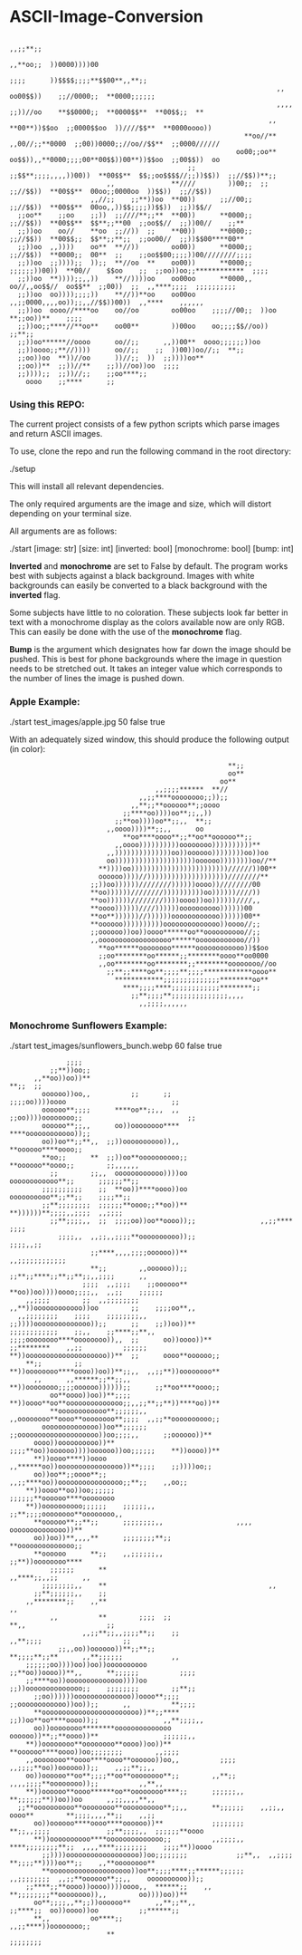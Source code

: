 # ASCII-Image-Conversion                         
                                                                                                                    ,,;;**;;      
                                                                                                      ,,**oo;;  ))0000))))00      
                                                                                            ;;;;      ))$$$$;;;;**$$00**,,**;;    
                                                                      ,,                oo00$$))    ;;//0000;;  **0000;;;;;;      
                                                                      ,,,,  ;;))//oo    **$$0000;;  **0000$$**  **00$$;;  **      
                                                                    ,,    **00**))$$oo  ;;0000$$oo  ))////$$**  **0000oooo))      
                                                              **oo//**  ,,00//;;**0000  ;;00))0000;;//oo//$$**  ;;0000//////      
                                                            oo00;;oo**  oo$$)),,**0000;;;;00**00$$))00**))$$oo  ;;00$$))  oo      
                                                ;;        ;;$$**;;;;,,,,))00))  **00$$**  $$;;oo$$$$//;;))$$))  ;;//$$))**;;      
                            ,,              **////        ))00;;  ;;  ;;//$$))  **00$$**  00oo;;0000oo  ))$$))  ;;//$$))          
                        ,,//;;    ;;**))oo  **00))      ;;//00;;      ;;//$$))  **00$$**  00oo,,))$$;;;;))$$))  ;;))$$//          
      ;;oo**    ;;oo    ;;))  ;;////**;;**  **00))      **0000;;      ;;//$$))  **00$$**  $$**;;**00  ;;oo$$//  ;;))00//    ;;**  
      ;;))oo    oo//    **oo  ;;//))  ;;    **00))      **0000;;      ;;//$$))  **00$$;;  $$**;;**;;  ;;oo00//  ;;))$$00****00**  
      ;;))oo  ,,))))    oo**  **//))        oo00))      **0000;;      ;;//$$))  **0000;;  00**  ;;    ;;oo$$00;;;;))00////////;;;;
      ;;))oo  ;;))));;  ));;  **//oo  **    oo00))      **0000;;  ;;;;;;))00))  **00//    $$oo    ;;  ;;oo))oo;;************  ;;;;
      ;;))oo  **))));;,,))    **//))))oo    oo00oo      **0000,,  oo//,,oo$$//  oo$$**  ;;00))  ;;  ,,****;;;;  ;;;;;;;;;;        
      ;;))oo  oo))));;;;))    **//))**oo    oo00oo    ,,;;0000,,,,oo));;,,//$$))00))  ,,****    ,,,,,,                            
      ;;))oo  oooo//****oo    oo//oo        oo00oo    ;;;;//00;;  ))oo  **;;oo))**    ;;;;                                        
      ;;))oo;;****//**oo**    oo00**        ))00oo    oo;;;;$$//oo))    ;;**;;                                                    
      ;;))oo******//oooo      oo//;;      ,,))00**  oooo;;;;;;))oo                                                                
      ;;))oooo;;**//))))      oo//;;    ;;  ))00))oo//;;  **;;                                                                    
      ;;oo))oo  **))//oo      ))//;;  ))  ;;))))oo**                                                                              
      ;;oo))**  ;;))//**    ;;))//oo))oo  ;;;;                                                                                    
      ;;))));;  ;;))//;;    ;;oo****;;                                                                                            
        oooo    ;;****      ;;  
      
      
### Using this REPO:
The current project consists of a few python scripts which parse images and return ASCII images. 

To use, clone the repo and run the following command in the root directory:

./setup

This will install all relevant dependencies.

The only required arguments are the image and size, which will distort depending on your terminal size.

All arguments are as follows:

./start [image: str] [size: int] [inverted: bool] [monochrome: bool] [bump: int]

**Inverted** and **monochrome** are set to False by default. The program works best with subjects against a black background. Images with white backgrounds can easily be converted to a black background with the **inverted** flag.

Some subjects have little to no coloration. These subjects look far better in text with a monochrome display as the colors available now are only RGB. This can easily be done with the use of the **monochrome** flag.

**Bump** is the argument which designates how far down the image should be pushed. This is best for phone backgrounds where the image in question needs to be stretched out. It takes an integer value which corresponds to the number of lines the image is pushed down.

### Apple Example:

./start test_images/apple.jpg 50 false true

With an adequately sized window, this should produce the following output (in color):                                                    
                                             
                                                                                    
                                                          **;;                                      
                                                          oo**                                      
                                                        oo**                                        
                                        ,,;;;;******  **//                                          
                                    ,,;;****oooooooo;;));;                                          
                                  ,,**;;**oooooo**;;oooo                                            
                                ;;****oo))))oo**;;,,))                                              
                              ;;**oo))))oo**;;,,  **;;                                              
                            ,,oooo))))**;;,,      oo                                                
                                **oo****oooo**;;**oo**oooooo**;;                                    
                              ,,oooo))))))))))oooooooo))))))))))**                                  
                            ,,))))))))))))))oo))oooooo))))))))oo))oo                                
                            oo))))))))))))))))))))oooooo))))))))oo//**                              
                          **))))oo))))))))))))))))))))))))//////))00**                              
                          oooooo))))//))))))))))))))))))))////////**                                
                        ;;))oo))))))////////))))))oooo))////////00                                  
                        **oo))))))////////))))))))))oo))))))////))                                  
                        **oo))))))////////))))oooo))oo))))))////,,                                  
                        **oooo))))))////))))))oooooooooo))))))00                                    
                        **oo**))))))//))))))oooooooooooo))))))00**                                  
                        **oooooo))))))))))oooooooooooooo))oooo//;;                                  
                        ;;oooooo))oo))oooo******oo**oooooooooo//;;                                  
                        ,,oooooooooooooooooo******oooooooooooo//))                                  
                          **oo******oooooooo******oooooooooooo))$$oo                                
                          ;;oo********oo******;;********oooo**oo0000                                
                          ,,oo********oo********;;********oooooooo//oo                              
                            ;;**;;****oo**;;;;**;;;;************oooo**                              
                              ************;;;;;;;;;;;;;;********oo**                                
                                ****;;;;****;;;;;;;;;;;;********;;                                  
                                  ;;**;;;;**;;;;;;;;;;;;;;,,,,                                      
                                    ,,;;;;,,,,,,         
                                    

### Monochrome Sunflowers Example:
                                
                                
./start test_images/sunflowers_bunch.webp 60 false true

                  ;;;;                                                                                                  
              ;;**))oo;;                                                                                                
          ,,**oo))oo))**                                                    **;;  ;;                                    
            oooooo))oo,,          ;;      ;;                          ;;;;oo))))oooo                          ;;        
            oooooo**;;;;      ****oo**;;,,  ,,                      ;;oo))))oooooooo;;                          ;;      
            oooooo**;;,,      oo))oooooooo****                    ****oooooooooooo));;                                  
            oo))oo**;;**,,  ;;))oooooooooo)),,                    **oooooo****oooo;;                                    
            **oo;;      **  ;;))oo**oooooooooo;;                  **oooooo**oooo;;        ;;,,,,,,                      
              ;;        ;;,,  oooooooooooo))))oo                  oooooooooooo**;;      ;;;;;;**;;                      
            ;;;;;;;;;;    ;;  **oo))****oooo))oo                  oooooooooo**;;**;;    ;;;;**;;                        
            ;;**;;;;;;;;  ;;;;;;**oooo;;**oo))**                  **))))))**;;;;,,;;;;  ,,;;;;                          
              ;;**;;;;,,  ;;  ;;;;oo))oo**oooo));;                ,,;;****          ;;;;                                
                ;;;;,,  ,,;;,,;;;;**oooooooooo));;                              ;;;;,,;;                                
                        ;;****,,,,;;;;oooooo))**                          ,,;;;;;;;;;;;;                                
                        **;;        ,,oooooo));;                ;;**;;****;;**;;**;;,,;;;;      ,,                      
                      ;;;;  ,,;;;;    ;;oooooo**              **oo))oo))))oooo;;;;,,  ,,;;    ;;;;;;                    
        ,,;;;;        ;;  ,,;;;;;;;;                      ,,**))oooooooooooo))oo        ;;    ;;;;oo**,,                
      ,,;;;;;;;;    ;;;;    ;;;;;;;;,,                    ;;))))oooooooooooooo));;      ;;    ;;))oo))**                
    ;;;;;;;;;;;;    ;;,,    ;;****;;**,,                ;;;;oooooooo****oooooooo)),,  ;;      oo))oooo))**              
    ;;********    ,,;;          ;;;;;;                  **))oooooooooooooooooooo))**  ;;      oooo**oooooo;;            
        **;;        ;;                                  **))oooooooo****oooo))oo))**;;,,  ,,;;**))oooooooo**            
          ,,      ,,******;;**;;,,                      **))oooooooo;;;;oooooo))))));;      ;;**oo****oooo;;            
              oo**oooo))oo))**;;;;                      **))oooo**oo**oooooooooooooo;;,,;;**;;**))****oo))**            
              **oooooooooooo**;;;;;;,,                  ,,oooooooo**oooo**oooooooo**;;;;  ,,;;**oooooooooo;;            
            oooooooooooooo))oo**;;;;;;                  ;;oooooooooooooooooooo))oo;;;;,,      ;;oooooo))**              
          oooo))oooooooooo))**                        ;;;;**oo))oooooo))))oooooo))oo;;;;;;    **))oooo))**              
          **))oooo****))oooo                          ,,******oo))oooooooooooooooo))**;;;;    ;;))))oo;;                
          oo))oo**;;oooo**;;                              ,,;;****oo))oooooooooooooooo;;**;;    ,,oo;;                  
        **))oooo**oo))oo;;;;;;                              ;;;;;;**oooooo****oooooooo                                  
        **))oooooooooo;;;;;;    ;;;;;;,,                    ;;**;;;;oooooooo**oooooooo,,                                
          **oooooo**;;**;;      ;;;;;;;;,,                  ,,,,    oooooooooooooo))**                                  
          oo))oo))**,,,,**      ;;;;;;;;**;;                        **oooooooooooooo;;                                  
          **oooooo      **;;    ,,;;;;;;,,                          ;;**))oooooooo****                                  
              ;;;;;;      **                                      ,,****;;,,;;      ,,                                  
            ;;;;;;;;,,    **                                        ,,                                                  
          ;;**;;;;;;,,    ;;                                                                                            
        ,,********;;    ,,**                                                          ,,                                
              ,,          **        ;;;;  ;;                                          **,,                    ;;        
                      ,,;;**;;,,;;;;**;;    ;;                                      ,,**;;;;                    ;;      
                ;;,,oo))oooooo))**;;**;;                          **;;;;**;;**      ,,**;;;;;;            ,,            
        ;;;;;;oo))))oo))oo))oooooooooo                        ;;**oo))oooo))**,,      **;;;;;;          ;;;;            
        ;;****oo))oooooooooooooo))))oo                        ;;))oooooooooooooo;;    ;;;;;;;;        ;;**;;            
          ;;oo))))))oooooooooooooo))oooo**;;;;                ;;oooooooooooo))oo));;      ,,          **;;;;            
          **oooooooooooooooooooooooo))**;;****                ;;))oo**oo****oooo));;                ,,**;;;;,,          
          oo))oooooooo********oooooooooooooo                    oooooo))**;;**oooo))**                ;;;;;;,,          
        **))oooooooo**oooooooo**oooo))oo))**                      **oooooo****oooo))oo;;;;;;;;        ,,;;;;            
        ,,oooooooo**oooo****oooo**oooooo))oo,,          ;;;;    ,,;;;;**oo))oooooo));;    ,,;;**;;,,                    
        oo))oooooo**oo**;;;;**oo**oooooooo**;;        ,,**;;    ,,,,;;;;**oooooooo));;          ,,**,,                  
        **))oooooo**oooo******oo**oooooooo****;;      ;;;;;;,,      **;;;;;;**))oo))oo      ,,;;,,,,**,,                
      ;;**oooooooooo**oooooooo**oooooooooo**;;,,      **;;;;;;    ,,;;,,      oooo**        **;;;;,,,,**;;    ,,;;      
          oo))oooooo****oooo****oooooo))**            ;;;;;;;;    **;;,,;;;;              ;;**;;;;,,  ;;;;;;**oooo      
          **))oooooooooo****oooooooooooooo;;          ,,;;;;,,  ****;;;;;;;;**;;  ,,,,****;;;;;;;;    ;;;;**))oooo      
            ;;))))oooooooooooooooooo))oo;;;;;;;;            ;;**,,  ,,;;;;    **;;;;**))))oo**;;    ,,**oooooooo**      
            **oooooooooooooooooooo))oo**;;;;****;;******;;;;;;    ,,;;;;;;;;  ,,;;**oooooo**;;,,    oooooooooo));;      
        ;;****;;**oooo))oooo))))oooo,,  ******;;    ,,              **;;;;;;;;**oooooooo)),,        oo))))oo))**        
          oo**;;;;,,**;;))oooooo**      ,,**;;**,,                  ;;****;;  oo))oooo))oo          ;;******;;          
          **,,          oo****;;                                      ,,;;****))oooooooo;;                              
                            **                                                ;;;;;;;;    
